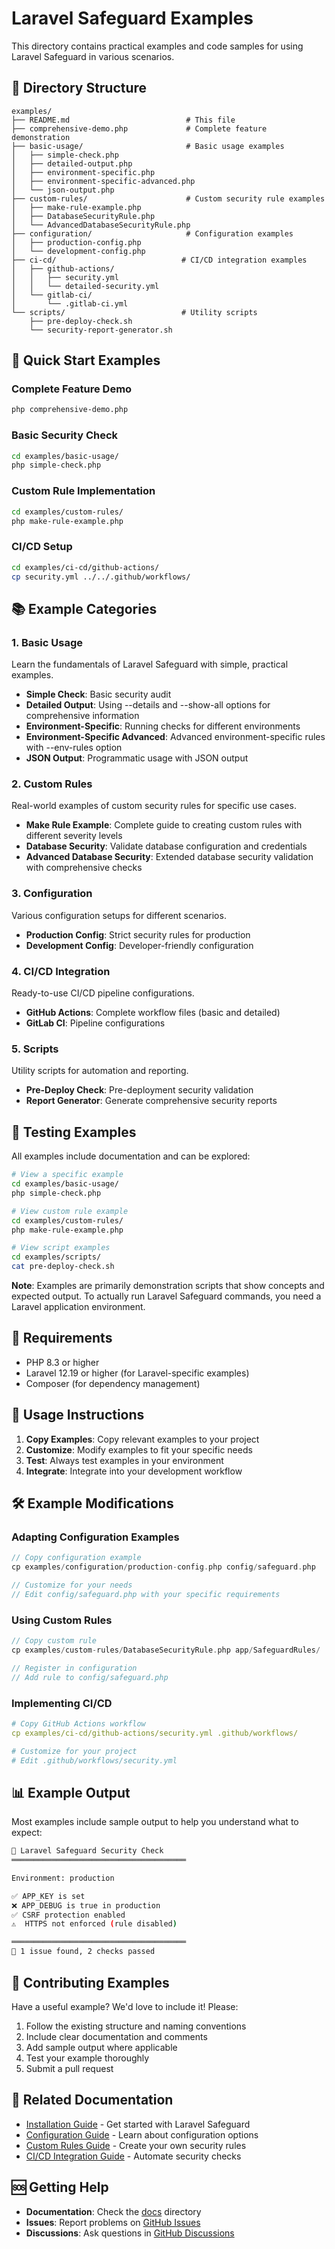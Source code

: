 # Laravel Safeguard Examples

This directory contains practical examples and code samples for using Laravel Safeguard in various scenarios.

## 📁 Directory Structure

```
examples/
├── README.md                          # This file
├── comprehensive-demo.php             # Complete feature demonstration
├── basic-usage/                       # Basic usage examples
│   ├── simple-check.php
│   ├── detailed-output.php
│   ├── environment-specific.php
│   ├── environment-specific-advanced.php
│   └── json-output.php
├── custom-rules/                      # Custom security rule examples
│   ├── make-rule-example.php
│   ├── DatabaseSecurityRule.php
│   └── AdvancedDatabaseSecurityRule.php
├── configuration/                     # Configuration examples
│   ├── production-config.php
│   └── development-config.php
├── ci-cd/                            # CI/CD integration examples
│   ├── github-actions/
│   │   ├── security.yml
│   │   └── detailed-security.yml
│   └── gitlab-ci/
│       └── .gitlab-ci.yml
└── scripts/                          # Utility scripts
    ├── pre-deploy-check.sh
    └── security-report-generator.sh
```

## 🚀 Quick Start Examples

### Complete Feature Demo
```bash
php comprehensive-demo.php
```

### Basic Security Check
```bash
cd examples/basic-usage/
php simple-check.php
```

### Custom Rule Implementation
```bash
cd examples/custom-rules/
php make-rule-example.php
```

### CI/CD Setup
```bash
cd examples/ci-cd/github-actions/
cp security.yml ../../.github/workflows/
```

## 📚 Example Categories

### 1. Basic Usage
Learn the fundamentals of Laravel Safeguard with simple, practical examples.

- **Simple Check**: Basic security audit
- **Detailed Output**: Using --details and --show-all options for comprehensive information
- **Environment-Specific**: Running checks for different environments
- **Environment-Specific Advanced**: Advanced environment-specific rules with --env-rules option
- **JSON Output**: Programmatic usage with JSON output

### 2. Custom Rules
Real-world examples of custom security rules for specific use cases.

- **Make Rule Example**: Complete guide to creating custom rules with different severity levels
- **Database Security**: Validate database configuration and credentials
- **Advanced Database Security**: Extended database security validation with comprehensive checks

### 3. Configuration
Various configuration setups for different scenarios.

- **Production Config**: Strict security rules for production
- **Development Config**: Developer-friendly configuration

### 4. CI/CD Integration
Ready-to-use CI/CD pipeline configurations.

- **GitHub Actions**: Complete workflow files (basic and detailed)
- **GitLab CI**: Pipeline configurations

### 5. Scripts
Utility scripts for automation and reporting.

- **Pre-Deploy Check**: Pre-deployment security validation
- **Report Generator**: Generate comprehensive security reports

## 🧪 Testing Examples

All examples include documentation and can be explored:

```bash
# View a specific example
cd examples/basic-usage/
php simple-check.php

# View custom rule example
cd examples/custom-rules/
php make-rule-example.php

# View script examples
cd examples/scripts/
cat pre-deploy-check.sh
```

**Note**: Examples are primarily demonstration scripts that show concepts and expected output. To actually run Laravel Safeguard commands, you need a Laravel application environment.

## 🔧 Requirements

- PHP 8.3 or higher
- Laravel 12.19 or higher (for Laravel-specific examples)
- Composer (for dependency management)

## 📝 Usage Instructions

1. **Copy Examples**: Copy relevant examples to your project
2. **Customize**: Modify examples to fit your specific needs
3. **Test**: Always test examples in your environment
4. **Integrate**: Integrate into your development workflow

## 🛠️ Example Modifications

### Adapting Configuration Examples

```php
// Copy configuration example
cp examples/configuration/production-config.php config/safeguard.php

// Customize for your needs
// Edit config/safeguard.php with your specific requirements
```

### Using Custom Rules

```php
// Copy custom rule
cp examples/custom-rules/DatabaseSecurityRule.php app/SafeguardRules/

// Register in configuration
// Add rule to config/safeguard.php
```

### Implementing CI/CD

```yaml
# Copy GitHub Actions workflow
cp examples/ci-cd/github-actions/security.yml .github/workflows/

# Customize for your project
# Edit .github/workflows/security.yml
```

## 📊 Example Output

Most examples include sample output to help you understand what to expect:

```bash
🔐 Laravel Safeguard Security Check
═══════════════════════════════════════

Environment: production

✅ APP_KEY is set
❌ APP_DEBUG is true in production
✅ CSRF protection enabled
⚠️  HTTPS not enforced (rule disabled)

═══════════════════════════════════════
🎯 1 issue found, 2 checks passed
```

## 🤝 Contributing Examples

Have a useful example? We'd love to include it! Please:

1. Follow the existing structure and naming conventions
2. Include clear documentation and comments
3. Add sample output where applicable
4. Test your example thoroughly
5. Submit a pull request

## 📖 Related Documentation

- [Installation Guide](../docs/installation.md) - Get started with Laravel Safeguard
- [Configuration Guide](../docs/configuration.md) - Learn about configuration options
- [Custom Rules Guide](../docs/custom-rules.md) - Create your own security rules
- [CI/CD Integration Guide](../docs/ci-cd-integration.md) - Automate security checks

## 🆘 Getting Help

- **Documentation**: Check the [docs](../docs/) directory
- **Issues**: Report problems on [GitHub Issues](https://github.com/Grazulex/laravel-safeguard/issues)
- **Discussions**: Ask questions in [GitHub Discussions](https://github.com/Grazulex/laravel-safeguard/discussions)